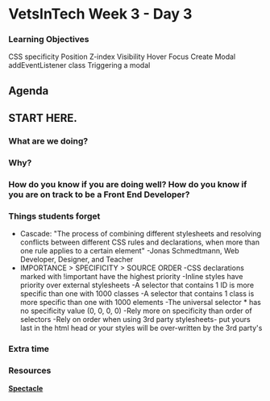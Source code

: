 # VetsInTech Week 3 - Day 3

### Learning Objectives
CSS specificity
Position
Z-index
Visibility
Hover
Focus
Create Modal 
addEventListener class
Triggering a modal


## Agenda

## START HERE.

### What are we doing?

### Why?



### How do you know if you are doing well? How do you know if you are on track to be a Front End Developer?



### Things students forget
- Cascade: "The process of combining different stylesheets and resolving conflicts between different CSS rules and declarations, when more than one rule applies to a certain element" -Jonas Schmedtmann, Web Developer, Designer, and Teacher
- IMPORTANCE > SPECIFICITY > SOURCE ORDER
-CSS declarations marked with !important have the highest priority
-Inline styles have priority over external stylesheets
-A selector that contains 1 ID is more specific than one with 1000 classes
-A selector that contains 1 class is more specific than one with 1000 elements
-The universal selector * has no specificity value (0, 0, 0, 0)
-Rely more on specificity than order of selectors
-Rely on order when using 3rd party stylesheets-  put yours last in the html head or your styles will be over-written by the 3rd party's

### Extra time


### Resources
**[Spectacle](https://www.spectacleapp.com/)**  <br>
